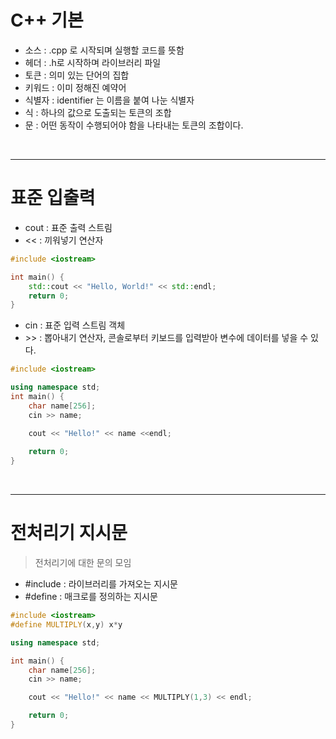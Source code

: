 # C++ 기본

- 소스 : .cpp 로 시작되며 실행할 코드를 뜻함
- 헤더 : .h로 시작하며 라이브러리 파일
- 토큰 : 의미 있는 단어의 집합
- 키워드 : 이미 정해진 예약어
- 식별자 : identifier 는 이름을 붙여 나눈 식별자
- 식 : 하나의 값으로 도출되는 토큰의 조합
- 문 : 어떤 동작이 수행되어야 함을 나타내는 토큰의 조합이다. 

<br>

---

# 표준 입출력 

- cout : 표준 출력 스트림
- << : 끼워넣기 연산자 

```cpp
#include <iostream>

int main() {
    std::cout << "Hello, World!" << std::endl;
    return 0;
}
```

- cin : 표준 입력 스트림 객체
- \>> : 뽑아내기 연산자, 콘솔로부터 키보드를 입력받아 변수에 데이터를 넣을 수 있다.

```cpp
#include <iostream>

using namespace std;
int main() {
    char name[256];
    cin >> name;

    cout << "Hello!" << name <<endl;
    
    return 0;
}
```

<br>

---

# 전처리기 지시문

> 전처리기에 대한 문의 모임

- #include : 라이브러리를 가져오는 지시문
- #define : 매크로를 정의하는 지시문

```cpp
#include <iostream>
#define MULTIPLY(x,y) x*y

using namespace std;

int main() {
    char name[256];
    cin >> name;

    cout << "Hello!" << name << MULTIPLY(1,3) << endl;

    return 0;
}
```